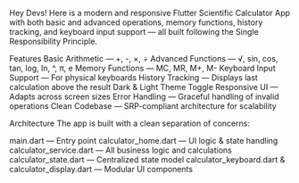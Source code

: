 Hey Devs! Here is a modern and responsive Flutter Scientific Calculator App with both basic and advanced operations, memory functions, history tracking, and keyboard input support — all built following the Single Responsibility Principle.

Features
Basic Arithmetic — +, -, ×, ÷
Advanced Functions — √, sin, cos, tan, log, ln, ^, π, e
Memory Functions — MC, MR, M+, M-
Keyboard Input Support — For physical keyboards
History Tracking — Displays last calculation above the result
Dark & Light Theme Toggle
Responsive UI — Adapts across screen sizes
Error Handling — Graceful handling of invalid operations
Clean Codebase — SRP-compliant architecture for scalability

Architecture
The app is built with a clean separation of concerns:

main.dart — Entry point
calculator_home.dart — UI logic & state handling
calculator_service.dart — All business logic and calculations
calculator_state.dart — Centralized state model
calculator_keyboard.dart & calculator_display.dart — Modular UI components